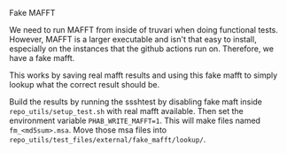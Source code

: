 Fake MAFFT

We need to run MAFFT from inside of truvari when doing functional tests. However, MAFFT is a larger executable and isn't
that easy to install, especially on the instances that the github actions run on. Therefore, we have a fake mafft.

This works by saving real mafft results and using this fake mafft to simply lookup what the correct result should be.

Build the results by running the ssshtest by disabling fake maft inside `repo_utils/setup_test.sh` with real mafft 
available. Then set the environment variable `PHAB_WRITE_MAFFT=1`. This will make files named `fm_<md5sum>.msa`.
Move those msa files into `repo_utils/test_files/external/fake_mafft/lookup/`.
